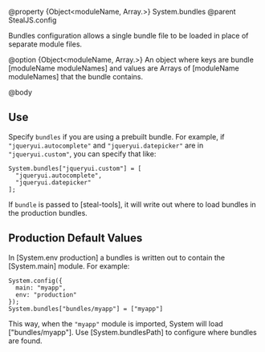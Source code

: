 @property {Object<moduleName, Array.<moduleName>>} System.bundles
@parent StealJS.config

Bundles configuration allows a single bundle file to be loaded in place of separate module files.

@option {Object<moduleName, Array.<moduleName>>} An object where keys
are bundle [moduleName moduleNames] and values are Arrays of [moduleName moduleNames] that
the bundle contains.


@body

## Use

Specify `bundles` if you are using a prebuilt bundle. For example, if `"jqueryui.autocomplete"` 
and `"jqueryui.datepicker"` are in `"jqueryui.custom"`, you can specify that like:

```
System.bundles["jqueryui.custom"] = [
  "jqueryui.autocomplete",
  "jqueryui.datepicker"
];
```

If `bundle` is passed to [steal-tools], it will write out where to load bundles in the production bundles. 

## Production Default Values

In [System.env production] a bundles is written out to 
contain the [System.main] module.  For example:

```
System.config({
  main: "myapp",
  env: "production"
});
System.bundles["bundles/myapp"] = ["myapp"]
```

This way, when the `"myapp"` module is imported, System will load ["bundles/myapp"].  Use [System.bundlesPath]
to configure where bundles are found.
